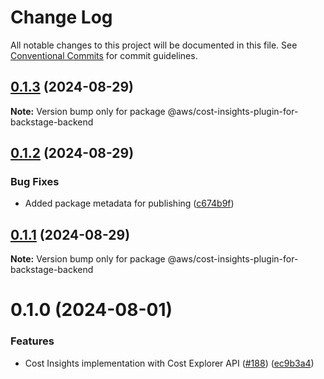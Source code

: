 # Change Log

All notable changes to this project will be documented in this file.
See [Conventional Commits](https://conventionalcommits.org) for commit guidelines.

## [0.1.3](https://github.com/awslabs/backstage-plugins-for-aws/compare/@aws/cost-insights-plugin-for-backstage-backend@0.1.2...@aws/cost-insights-plugin-for-backstage-backend@0.1.3) (2024-08-29)

**Note:** Version bump only for package @aws/cost-insights-plugin-for-backstage-backend

## [0.1.2](https://github.com/awslabs/backstage-plugins-for-aws/compare/@aws/cost-insights-plugin-for-backstage-backend@0.1.1...@aws/cost-insights-plugin-for-backstage-backend@0.1.2) (2024-08-29)

### Bug Fixes

- Added package metadata for publishing ([c674b9f](https://github.com/awslabs/backstage-plugins-for-aws/commit/c674b9fee77bd91567615f8adc4c1688da93ee3f))

## [0.1.1](https://github.com/awslabs/backstage-plugins-for-aws/compare/@aws/cost-insights-plugin-for-backstage-backend@0.1.0...@aws/cost-insights-plugin-for-backstage-backend@0.1.1) (2024-08-29)

**Note:** Version bump only for package @aws/cost-insights-plugin-for-backstage-backend

# 0.1.0 (2024-08-01)

### Features

- Cost Insights implementation with Cost Explorer API ([#188](https://github.com/awslabs/backstage-plugins-for-aws/issues/188)) ([ec9b3a4](https://github.com/awslabs/backstage-plugins-for-aws/commit/ec9b3a474d157d3307054a1badeb8e60dc141de4))
